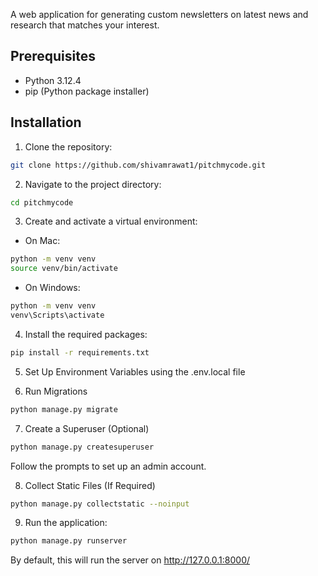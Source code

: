 A web application for generating custom newsletters on latest news and research that matches your interest.

## Prerequisites

- Python 3.12.4
- pip (Python package installer)

## Installation

1. Clone the repository:
```bash
git clone https://github.com/shivamrawat1/pitchmycode.git
```

2. Navigate to the project directory:
```bash
cd pitchmycode
```

3. Create and activate a virtual environment:
- On Mac:
```bash
python -m venv venv
source venv/bin/activate
```

- On Windows:
```bash
python -m venv venv
venv\Scripts\activate
```

4. Install the required packages:
```bash
pip install -r requirements.txt
```

5. Set Up Environment Variables using the .env.local file

6. Run Migrations
```bash
python manage.py migrate
```

7. Create a Superuser (Optional)
```bash
python manage.py createsuperuser
```
Follow the prompts to set up an admin account.

8. Collect Static Files (If Required)
```bash
python manage.py collectstatic --noinput
```

9. Run the application:
```bash
python manage.py runserver
```
By default, this will run the server on http://127.0.0.1:8000/

